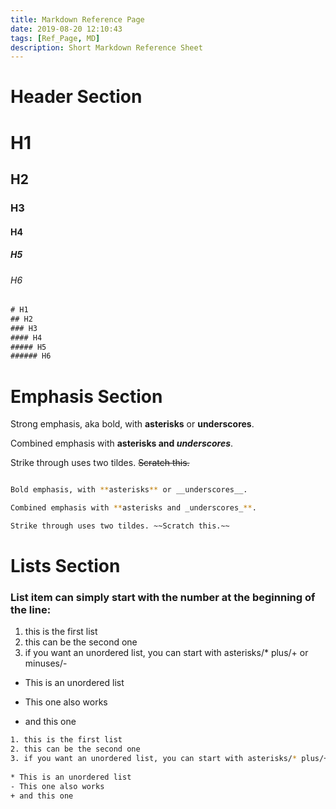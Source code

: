 ```yaml
---
title: Markdown Reference Page
date: 2019-08-20 12:10:43
tags: [Ref_Page, MD] 
description: Short Markdown Reference Sheet
---
```

 

__<h1>Header Section</h1>__
 
# H1 #
## H2 ##
### H3 ###
#### H4 ####
##### H5 ####
###### H6 ######
 
```java
# H1
## H2
### H3
#### H4
##### H5
###### H6
```
<!-- more -->

__<h1>Emphasis Section</h1>__


Strong emphasis, aka bold, with **asterisks** or __underscores__.

Combined emphasis with **asterisks and _underscores_**.

Strike through uses two tildes. ~~Scratch this.~~


```bash

Bold emphasis, with **asterisks** or __underscores__.

Combined emphasis with **asterisks and _underscores_**.

Strike through uses two tildes. ~~Scratch this.~~
```

__<h1>Lists Section</h1>__
<h3>List item can simply start with the number at the beginning of the line:</h3>

1. this is the first list
2. this can be the second one
3. if you want an unordered list, you can start with asterisks/* plus/+ or  minuses/-
   
* This is an unordered list 
- This one also works
+ and this one

```bash
1. this is the first list
2. this can be the second one
3. if you want an unordered list, you can start with asterisks/* plus/+ or minuses/-
   
* This is an unordered list 
- This one also works
+ and this one
```
